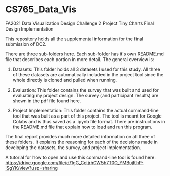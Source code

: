 # CS765_Data_Vis
FA2021 Data Visualization Design Challenge 2 Project
Tiny Charts Final Design Implementation

This repository holds all the supplemental information for the final submission of DC2. 

There are three sub-folders here. Each sub-folder has it's own README.md file that describes each portion in more detail. The general overview is: 
1. Datasets: This folder holds all 3 datasets I used for this study. All three of these datasets are automatically included in the project tool since the whole directly is cloned and pulled when running. 

2. Evaluation: This folder contains the survey that was built and used for evaluating my project design. The survey (and participant results) are shown in the pdf file found here.

3. Project Implementation: This folder contains the actual command-line tool that was built as a part of this project. The tool is meant for Google Colabs and is thus saved as a .ipynb file format. There are instructions in the README.md file that explain how to load and run this program. 

The final report provides much more detailed information on all three of these folders. It explains the reasoning for each of the decisions made in developing the datasets, the survey, and project implementation. 

A tutorial for how to open and use this command-line tool is found here:
https://drive.google.com/file/d/1gG_CctjrhCW5h7T0O_YMBujKhP-iSgYK/view?usp=sharing
